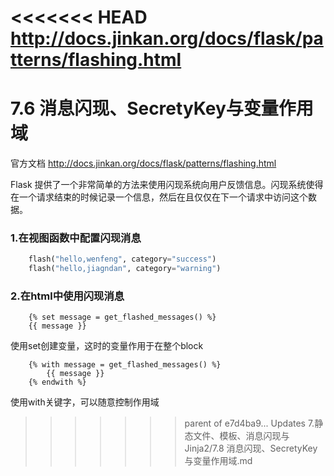 <<<<<<< HEAD
http://docs.jinkan.org/docs/flask/patterns/flashing.html
=======
# 7.6 消息闪现、SecretyKey与变量作用域

官方文档 http://docs.jinkan.org/docs/flask/patterns/flashing.html

Flask 提供了一个非常简单的方法来使用闪现系统向用户反馈信息。闪现系统使得在一个请求结束的时候记录一个信息，然后在且仅仅在下一个请求中访问这个数据。

### 1.在视图函数中配置闪现消息
```python
    flash("hello,wenfeng", category="success")
    flash("hello,jiagndan", category="warning")
```

### 2.在html中使用闪现消息
```
    {% set message = get_flashed_messages() %}
    {{ message }}
```
使用set创建变量，这时的变量作用于在整个block

```
    {% with message = get_flashed_messages() %}
        {{ message }}
    {% endwith %}
```

使用with关键字，可以随意控制作用域
>>>>>>> parent of e7d4ba9... Updates 7.静态文件、模板、消息闪现与Jinja2/7.8 消息闪现、SecretyKey与变量作用域.md
